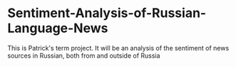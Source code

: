 # Sentiment-Analysis-of-Russian-Language-News
This is Patrick's term project.  It will be an analysis of the sentiment of news sources in Russian, both from and outside of Russia 
